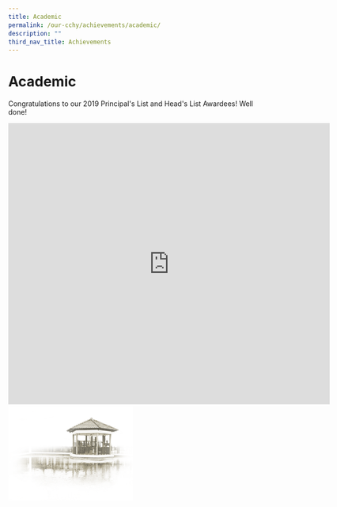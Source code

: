 ```yaml
---
title: Academic
permalink: /our-cchy/achievements/academic/
description: ""
third_nav_title: Achievements
---
```

Academic
========

Congratulations to our 2019 Principal's List and Head's List Awardees! Well done!

<iframe allowfullscreen="true" height="569" width="650" frameborder="0" src="https://docs.google.com/presentation/d/e/2PACX-1vRL1DdiwrTzPvBlPJfvTvt5zodFNBQgAb5P6QkMPGLNvs8bH9Z688sH8iwlRnCba7BeQUe56XVhOGLk/embed?start=true&amp;loop=true&amp;delayms=5000"></iframe>

<img src="/images/pavilion.png" style="width:50%">